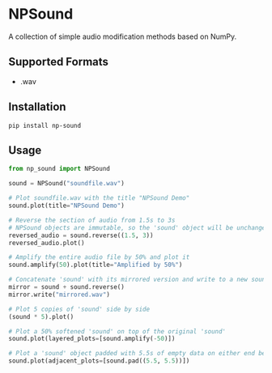 # NPSound
A collection of simple audio modification methods based on NumPy.

## Supported Formats
- .wav

## Installation
`pip install np-sound`

## Usage
```python
from np_sound import NPSound

sound = NPSound("soundfile.wav")

# Plot soundfile.wav with the title "NPSound Demo"
sound.plot(title="NPSound Demo")

# Reverse the section of audio from 1.5s to 3s
# NPSound objects are immutable, so the 'sound' object will be unchanged
reversed_audio = sound.reverse((1.5, 3))
reversed_audio.plot()

# Amplify the entire audio file by 50% and plot it
sound.amplify(50).plot(title="Amplified by 50%")

# Concatenate 'sound' with its mirrored version and write to a new sound file
mirror = sound + sound.reverse()
mirror.write("mirrored.wav")

# Plot 5 copies of 'sound' side by side
(sound * 5).plot()

# Plot a 50% softened 'sound' on top of the original 'sound'
sound.plot(layered_plots=[sound.amplify(-50)])

# Plot a 'sound' object padded with 5.5s of empty data on either end below the original 'sound'
sound.plot(adjacent_plots=[sound.pad((5.5, 5.5))])
```